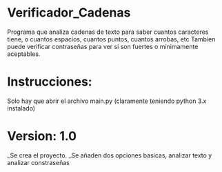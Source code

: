 # Verificador_Cadenas

Programa que analiza cadenas de texto para saber cuantos caracteres tiene, o cuantos espacios, cuantos puntos, cuantos arrobas, etc
Tambien puede verificar contraseñas para ver si son fuertes o minimamente aceptables.

# Instrucciones:
Solo hay que abrir el archivo main.py (claramente teniendo python 3.x instalado)

# Version: 1.0
_Se crea el proyecto.
_Se añaden dos opciones basicas, analizar texto y analizar constraseñas
